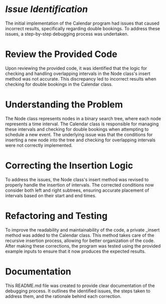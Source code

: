 # **_Issue Identification_**

The initial implementation of the Calendar program had issues that caused incorrect results, specifically regarding double bookings. To address these issues, a step-by-step debugging process was undertaken.

# Review the Provided Code

Upon reviewing the provided code, it was identified that the logic for checking and handling overlapping intervals in the Node class's insert method was not accurate. This discrepancy led to incorrect results when checking for double bookings in the Calendar class.

# Understanding the Problem

The Node class represents nodes in a binary search tree, where each node represents a time interval. The Calendar class is responsible for managing these intervals and checking for double bookings when attempting to schedule a new event.
The underlying issue was that the conditions for inserting a new node into the tree and checking for overlapping intervals were not correctly implemented.

# Correcting the Insertion Logic

To address the issues, the Node class's insert method was revised to properly handle the insertion of intervals. The corrected conditions now consider both left and right subtrees, ensuring accurate placement of intervals based on their start and end times.

# Refactoring and Testing

To improve the readability and maintainability of the code, a private _insert method was added to the Calendar class. This method takes care of the recursive insertion process, allowing for better organization of the code.
After making these corrections, the program was tested using the provided example inputs to ensure that it now produces the expected results.

# Documentation

This README.md file was created to provide clear documentation of the debugging process. It outlines the identified issues, the steps taken to address them, and the rationale behind each correction.
